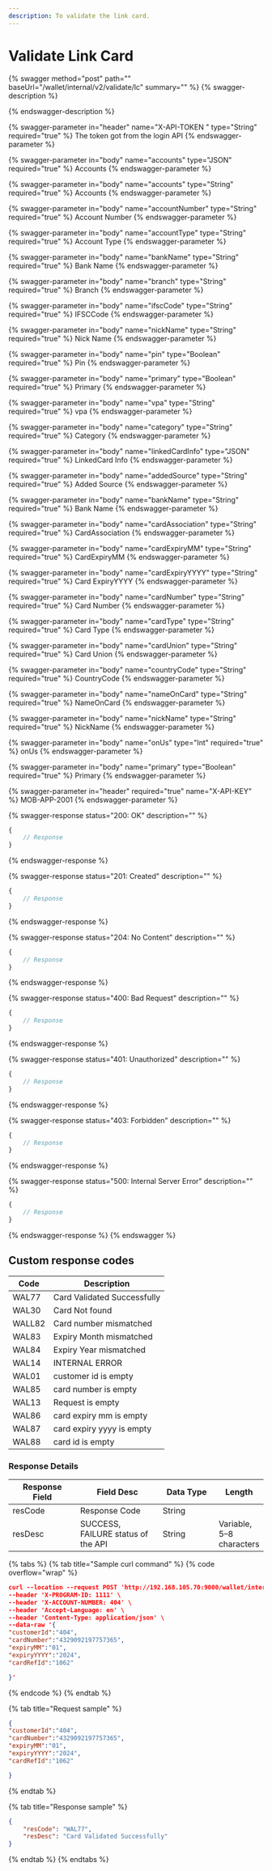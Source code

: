 ```yaml
---
description: To validate the link card.
---
```


# Validate Link Card



{% swagger method="post" path="" baseUrl="<domain>/wallet/internal/v2/validate/lc" summary="" %}
{% swagger-description %}

{% endswagger-description %}

{% swagger-parameter in="header" name="X-API-TOKEN  " type="String" required="true" %}
The token got from the login API
{% endswagger-parameter %}

{% swagger-parameter in="body" name="accounts" type="JSON" required="true" %}
Accounts
{% endswagger-parameter %}

{% swagger-parameter in="body" name="accounts" type="String" required="true" %}
Accounts
{% endswagger-parameter %}

{% swagger-parameter in="body" name="accountNumber" type="String" required="true" %}
Account Number
{% endswagger-parameter %}

{% swagger-parameter in="body" name="accountType" type="String" required="true" %}
​Account Type
{% endswagger-parameter %}

{% swagger-parameter in="body" name="bankName" type="String" required="true" %}
Bank Name
{% endswagger-parameter %}

{% swagger-parameter in="body" name="branch" type="String" required="true" %}
Branch
{% endswagger-parameter %}

{% swagger-parameter in="body" name="ifscCode" type="String" required="true" %}
​IFSCCode
{% endswagger-parameter %}

{% swagger-parameter in="body" name="nickName" type="String" required="true" %}
​Nick Name
{% endswagger-parameter %}

{% swagger-parameter in="body" name="pin" type="Boolean" required="true" %}
Pin
{% endswagger-parameter %}

{% swagger-parameter in="body" name="primary" type="Boolean" required="true" %}
Primary
{% endswagger-parameter %}

{% swagger-parameter in="body" name="vpa" type="String" required="true" %}
vpa
{% endswagger-parameter %}

{% swagger-parameter in="body" name="category" type="String" required="true" %}
Category
{% endswagger-parameter %}

{% swagger-parameter in="body" name="linkedCardInfo" type="JSON" required="true" %}
LinkedCard Info
{% endswagger-parameter %}

{% swagger-parameter in="body" name="addedSource" type="String" required="true" %}
Added Source
{% endswagger-parameter %}

{% swagger-parameter in="body" name="bankName" type="String" required="true" %}
Bank Name
{% endswagger-parameter %}

{% swagger-parameter in="body" name="cardAssociation" type="String" required="true" %}
​CardAssociation
{% endswagger-parameter %}

{% swagger-parameter in="body" name="cardExpiryMM" type="String" required="true" %}
CardExpiryMM
{% endswagger-parameter %}

{% swagger-parameter in="body" name="cardExpiryYYYY" type="String" required="true" %}
Card ExpiryYYYY
{% endswagger-parameter %}

{% swagger-parameter in="body" name="cardNumber" type="String" required="true" %}
Card Number
{% endswagger-parameter %}

{% swagger-parameter in="body" name="cardType" type="String" required="true" %}
​Card Type
{% endswagger-parameter %}

{% swagger-parameter in="body" name="cardUnion" type="String" required="true" %}
Card Union
{% endswagger-parameter %}

{% swagger-parameter in="body" name="countryCode" type="String" required="true" %}
CountryCode
{% endswagger-parameter %}

{% swagger-parameter in="body" name="nameOnCard" type="String" required="true" %}
NameOnCard
{% endswagger-parameter %}

{% swagger-parameter in="body" name="nickName" type="String" required="true" %}
NickName
{% endswagger-parameter %}

{% swagger-parameter in="body" name="onUs" type="Int" required="true" %}
onUs
{% endswagger-parameter %}

{% swagger-parameter in="body" name="primary" type="Boolean" required="true" %}
Primary
{% endswagger-parameter %}

{% swagger-parameter in="header" required="true" name="X-API-KEY" %}
MOB-APP-2001
{% endswagger-parameter %}

{% swagger-response status="200: OK" description="" %}
```javascript
{
    // Response
}
```
{% endswagger-response %}

{% swagger-response status="201: Created" description="" %}
```javascript
{
    // Response
}
```
{% endswagger-response %}

{% swagger-response status="204: No Content" description="" %}
```javascript
{
    // Response
}
```
{% endswagger-response %}

{% swagger-response status="400: Bad Request" description="" %}
```javascript
{
    // Response
}
```
{% endswagger-response %}

{% swagger-response status="401: Unauthorized" description="" %}
```javascript
{
    // Response
}
```
{% endswagger-response %}

{% swagger-response status="403: Forbidden" description="" %}
```javascript
{
    // Response
}
```
{% endswagger-response %}

{% swagger-response status="500: Internal Server Error" description="" %}
```javascript
{
    // Response
}
```
{% endswagger-response %}
{% endswagger %}

## Custom response codes

| Code   | Description                 |
| ------ | --------------------------- |
| WAL77  | Card Validated Successfully |
| WAL30  | Card Not found              |
| WALL82 | Card number mismatched      |
| WAL83  | Expiry Month mismatched     |
| WAL84  | Expiry Year mismatched      |
| WAL14  | INTERNAL ERROR              |
| WAL01  | customer id is empty        |
| WAL85  | card number is empty        |
| WAL13  | Request is empty            |
| WAL86  | card expiry mm is empty     |
| WAL87  | card expiry yyyy is empty   |
| WAL88  | card id is empty            |

### **Response Details**

<table><thead><tr><th width="163">Response Field</th><th width="222">Field Desc</th><th width="150">Data Type</th><th>Length</th></tr></thead><tbody><tr><td>resCode</td><td>Response Code</td><td>String</td><td></td></tr><tr><td>resDesc</td><td>SUCCESS, FAILURE status of the API</td><td>String</td><td>Variable, 5–8 characters</td></tr></tbody></table>

{% tabs %}
{% tab title="Sample curl command" %}
{% code overflow="wrap" %}
```json
curl --location --request POST 'http://192.168.105.70:9000/wallet/internal/v2/validate/lc' \
--header 'X-PROGRAM-ID: 1111' \
--header 'X-ACCOUNT-NUMBER: 404' \
--header 'Accept-Language: en' \
--header 'Content-Type: application/json' \
--data-raw '{
"customerId":"404",
"cardNumber":"4329092197757365",
"expiryMM":"01",
"expiryYYYY":"2024",
"cardRefId":"1062"

}'
```
{% endcode %}
{% endtab %}

{% tab title="Request sample" %}
```json
{
"customerId":"404",
"cardNumber":"4329092197757365",
"expiryMM":"01",
"expiryYYYY":"2024",
"cardRefId":"1062"

}
```
{% endtab %}

{% tab title="Response sample" %}
```json
{
    "resCode": "WAL77",
    "resDesc": "Card Validated Successfully"
}
```
{% endtab %}
{% endtabs %}
